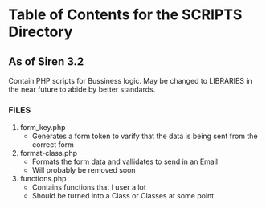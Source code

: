 # Table of Contents for the SCRIPTS Directory #
## As of Siren 3.2 ##
Contain PHP scripts for Bussiness logic. May be changed to LIBRARIES in the near future to abide by better standards.

### FILES ###
1. form_key.php
	- Generates a form token to varify that the data is being sent from the correct form
2. format-class.php
	- Formats the form data and vallidates to send in an Email
	- Will probably be removed soon
3. functions.php
	- Contains functions that I user a lot
	- Should be turned into a Class or Classes at some point